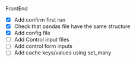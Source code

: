 FrontEnd
 - [x] Add confirm first run
 - [x] Check that pandas file have the same structure
 - [x] Add config file
 - [ ] Add Control input files
 - [ ] Add control form inputs
 - [ ] Add cache keys/values using set_many
